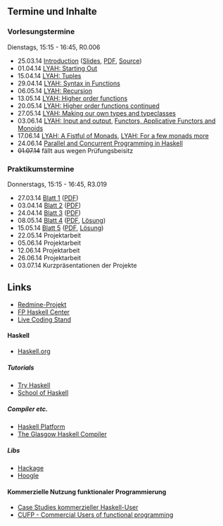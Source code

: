 ## Termine und Inhalte

### Vorlesungstermine

Dienstags, 15:15 - 16:45, R0.006

-   25.03.14 [Introduction](/docs/lectures/fun/html/01_Introduction.html) ([Slides](/docs/lectures/fun/presentation/01_Introduction.html), [PDF](/docs/lectures/fun/pdf/01_Introduction.pdf), [Source](https://github.com/obcode/fun/blob/master/01_Introduction.txt))
-   01.04.14 [LYAH: Starting Out](http://learnyouahaskell.com/starting-out)
-   15.04.14 [LYAH: Tuples](http://learnyouahaskell.com/starting-out#tuples)
-   29.04.14 [LYAH: Syntax in Functions](http://learnyouahaskell.com/syntax-in-functions)
-   06.05.14 [LYAH: Recursion](http://learnyouahaskell.com/recursion)
-   13.05.14 [LYAH: Higher order functions](http://learnyouahaskell.com/higher-order-functions)
-   20.05.14 [LYAH: Higher order functions continued](http://learnyouahaskell.com/higher-order-functions#folds)
-   27.05.14 [LYAH: Making our own types and typeclasses](http://learnyouahaskell.com/making-our-own-types-and-typeclasses)
-   03.06.14 [LYAH: Input and output](http://learnyouahaskell.com/input-and-output), [Functors, Applicative Functors and Monoids](http://learnyouahaskell.com/functors-applicative-functors-and-monoids)
-   17.06.14 [LYAH: A Fistful of Monads](http://learnyouahaskell.com/a-fistful-of-monads), [LYAH: For a few monads more](http://learnyouahaskell.com/for-a-few-monads-more)
-   24.06.14 [Parallel and Concurrent Programming in Haskell](http://chimera.labs.oreilly.com/books/1230000000929/index.html)
-   <s>01.07.14</s> fällt aus wegen Prüfungsbeisitz

### Praktikumstermine

Donnerstags, 15:15 - 16:45, R3.019

-   27.03.14 [Blatt 1](/docs/lectures/fun/html/Blatt01.html) ([PDF](/docs/lectures/fun/pdf/Blatt01.pdf))
-   03.04.14 [Blatt 2](/docs/lectures/fun/html/Blatt02.html) ([PDF](/docs/lectures/fun/pdf/Blatt02.pdf))
-   24.04.14 [Blatt 3](/docs/lectures/fun/html/Blatt03.html) ([PDF](/docs/lectures/fun/pdf/Blatt03.pdf))
-   08.05.14 [Blatt 4](/docs/lectures/fun/html/Blatt04.html) ([PDF](/docs/lectures/fun/pdf/Blatt04.pdf), [Lösung](https://github.com/ob-cs-hm-edu/fun-Moviestore))
-   15.05.14 [Blatt 5](/docs/lectures/fun/html/Blatt05.html) ([PDF](/docs/lectures/fun/pdf/Blatt05.pdf), [Lösung](https://github.com/ob-cs-hm-edu/fun-Moviestore))
-   22.05.14 Projektarbeit
-   05.06.14 Projektarbeit
-   12.06.14 Projektarbeit
-   26.06.14 Projektarbeit
-   03.07.14 Kurzpräsentationen der Projekte


## Links

-   [Redmine-Projekt](https://redmine.cs.hm.edu/projects/2014-braun-funktionale-programmierung)
-   [FP Haskell Center](https://www.fpcomplete.com/ide)
-   [Live Coding Stand](https://www.dropbox.com/sh/h35lu4f7u26sbth/rvP-_5WS6A)

#### Haskell

-   [Haskell.org](http://haskell.org/)

##### Tutorials

-   [Try Haskell](http://tryhaskell.org/)
-   [School of Haskell](https://haskell.fpcomplete.com/school)

##### Compiler etc.

-   [Haskell Platform](http://www.haskell.org/platform/)
-   [The Glasgow Haskell Compiler](http://www.haskell.org/ghc/)

##### Libs

-   [Hackage](http://hackage.haskell.org/)
-   [Hoogle](http://www.haskell.org/hoogle/)

#### Kommerzielle Nutzung funktionaler Programmierung

-   [Case Studies kommerzieller Haskell-User](http://fpcomplete.com/technology/case-studies/)
-   [CUFP - Commercial Users of functional programming](http://cufp.org/)

